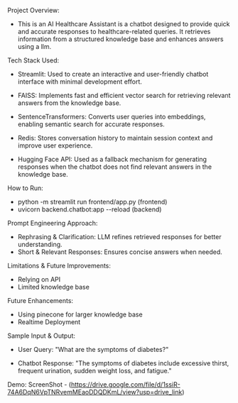 Project Overview:
 - This is an AI Healthcare Assistant is a chatbot designed to provide quick and accurate responses to healthcare-related queries. It retrieves information from a structured knowledge base and enhances answers using a llm.


Tech Stack Used:

  - Streamlit: Used to create an interactive and user-friendly chatbot interface with minimal development effort.
  
  - FAISS: Implements fast and efficient vector search for retrieving relevant answers from the knowledge base.
  
  - SentenceTransformers: Converts user queries into embeddings, enabling semantic search for accurate responses.
  
  - Redis: Stores conversation history to maintain session context and improve user experience.
  
  - Hugging Face API: Used as a fallback mechanism for generating responses when the chatbot does not find relevant answers in the knowledge base.
 

How to Run:
  - python -m streamlit run frontend/app.py    (frontend)
  - uvicorn backend.chatbot:app --reload  (backend)

Prompt Engineering Approach:
  - Rephrasing & Clarification: LLM refines retrieved responses for better understanding.
  - Short & Relevant Responses: Ensures concise answers when needed.

Limitations & Future Improvements:
  - Relying on API
  - Limited knowledge base

Future Enhancements:
  - Using pinecone for larger knowledge base
  - Realtime Deployment

Sample Input & Output:
  - User Query:
     "What are the symptoms of diabetes?"

  - Chatbot Response:
    "The symptoms of diabetes include excessive thirst, frequent urination, sudden weight loss, and fatigue."

Demo:
ScreenShot - (https://drive.google.com/file/d/1ssiR-74A6DqN6VpTNRvemMEaoDDQDKmL/view?usp=drive_link)
  

